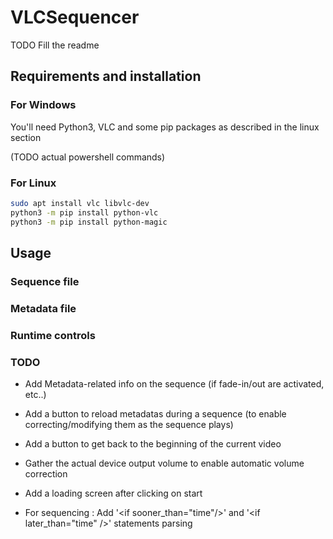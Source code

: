 # VLCSequencer

TODO Fill the readme

## Requirements and installation

### For Windows

You'll need Python3, VLC and some pip packages as described in the linux section 

(TODO actual powershell commands)

### For Linux

```bash
sudo apt install vlc libvlc-dev
python3 -m pip install python-vlc
python3 -m pip install python-magic
```

## Usage

### Sequence file

### Metadata file

### Runtime controls

### TODO

- Add Metadata-related info on the sequence (if fade-in/out are activated, etc..)
- Add a button to reload metadatas during a sequence (to enable correcting/modifying them as the sequence plays)
- Add a button to get back to the beginning of the current video
- Gather the actual device output volume to enable automatic volume correction
- Add a loading screen after clicking on start

- For sequencing : Add '\<if sooner_than="time"/>' and '\<if later_than="time" />' statements parsing
